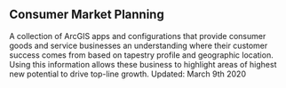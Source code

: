 ## Consumer Market Planning
A collection of ArcGIS apps and configurations that provide consumer goods and service businesses an understanding where their customer success comes from based on tapestry profile and geographic location. Using this information allows these business to highlight areas of highest new potential to drive top-line growth.
Updated: March 9th 2020
